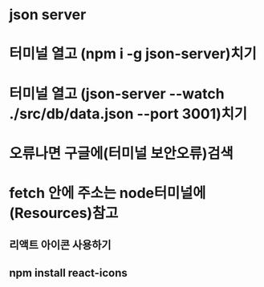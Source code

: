# json server

<!-- 제이슨 섭사용하기 -->

# 터미널 열고 (npm i -g json-server)치기

# 터미널 열고 (json-server --watch ./src/db/data.json --port 3001)치기

# 오류나면 구글에(터미널 보안오류)검색

# fetch 안에 주소는 node터미널에 (Resources)참고

## 리액트 아이콘 사용하기

## npm install react-icons
